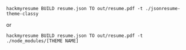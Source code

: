 `hackmyresume BUILD resume.json TO out/resume.pdf -t ./jsonresume-theme-classy`

or

`hackmyresume BUILD resume.json TO out/resume.pdf -t ./node_modules/[THEME NAME]`

